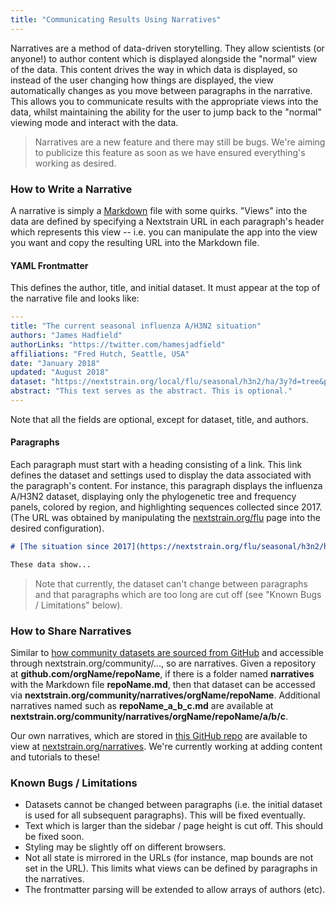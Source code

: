 ```yaml
---
title: "Communicating Results Using Narratives"
---
```


Narratives are a method of data-driven storytelling.
They allow scientists (or anyone!) to author content which is displayed alongside the "normal" view of the data.
This content drives the way in which data is displayed, so instead of the user changing how things are displayed, the view automatically changes as you move between paragraphs in the narrative.
This allows you to communicate results with the appropriate views into the data, whilst maintaining the ability for the user to jump back to the "normal" viewing mode and interact with the data.


> Narratives are a new feature and there may still be bugs.
We're aiming to publicize this feature as soon as we have ensured everything's working as desired.


### How to Write a Narrative
A narrative is simply a [Markdown](https://en.wikipedia.org/wiki/Markdown) file with some quirks.
"Views" into the data are defined by specifying a Nextstrain URL in each paragraph's header which represents this view -- i.e. you can manipulate the app into the view you want and copy the resulting URL into the Markdown file.

#### YAML Frontmatter
This defines the author, title, and initial dataset.
It must appear at the top of the narrative file and looks like:

```yaml
---
title: "The current seasonal influenza A/H3N2 situation"
authors: "James Hadfield"
authorLinks: "https://twitter.com/hamesjadfield"
affiliations: "Fred Hutch, Seattle, USA"
date: "January 2018"
updated: "August 2018"
dataset: "https://nextstrain.org/local/flu/seasonal/h3n2/ha/3y?d=tree&p=full&c=num_date"
abstract: "This text serves as the abstract. This is optional."
---
```
Note that all the fields are optional, except for dataset, title, and authors.

#### Paragraphs
Each paragraph must start with a heading consisting of a link.
This link defines the dataset and settings used to display the data associated with the paragraph's content.
For instance, this paragraph displays the influenza A/H3N2 dataset, displaying only the phylogenetic tree and frequency panels, colored by region, and highlighting sequences collected since 2017. (The URL was obtained by manipulating the [nextstrain.org/flu](https://www.nextstrain.org/flu) page into the desired configuration).

```markdown
# [The situation since 2017](https://nextstrain.org/flu/seasonal/h3n2/ha/3y?c=region&d=tree,frequencies&dmin=2017-01-01&p=full)

These data show...
```

> Note that currently, the dataset can't change between paragraphs and that paragraphs which are too long are cut off (see "Known Bugs / Limitations" below).


### How to Share Narratives
Similar to [how community datasets are sourced from GitHub](/docs/contributing/community-builds) and accessible through nextstrain.org/community/..., so are narratives.
Given a repository at **github.com/orgName/repoName**, if there is a folder named **narratives** with the Markdown file **repoName.md**, then that dataset can be accessed via **nextstrain.org/community/narratives/orgName/repoName**.
Additional narratives named such as **repoName\_a\_b\_c.md** are available at **nextstrain.org/community/narratives/orgName/repoName/a/b/c**.


Our own narratives, which are stored in [this GitHub repo](https://github.com/nextstrain/narratives) are available to view at [nextstrain.org/narratives](https://www.nextstrain.org/narratives).
We're currently working at adding content and tutorials to these!

### Known Bugs / Limitations
* Datasets cannot be changed between paragraphs (i.e. the initial dataset is used for all subsequent paragraphs).
This will be fixed eventually.
* Text which is larger than the sidebar / page height is cut off.
This should be fixed soon.
* Styling may be slightly off on different browsers.
* Not all state is mirrored in the URLs (for instance, map bounds are not set in the URL).
This limits what views can be defined by paragraphs in the narratives.
* The frontmatter parsing will be extended to allow arrays of authors (etc).
